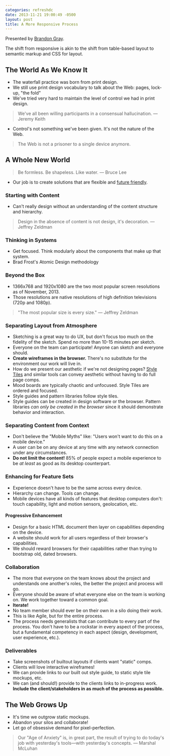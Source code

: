 ```yaml
---
categories: refreshdc
date: 2013-11-21 19:00:49 -0500
layout: post
title: A More Responsive Process
---
```


Presented by [Brandon Gray](https://twitter.com/brandongray).

The shift from responsive is akin to the shift from table-based layout to semantic markup and CSS for layout.


## The World As We Know It

- The waterfall practice was born from print design.
- We still use print design vocabulary to talk about the Web: pages, lock-up, "the fold"
- We've tried very hard to maintain the level of control we had in print design.

> We've all been willing participants in a consensual hallucination. — Jeremy Keith

- Control's not something we've been given. It's not the nature of the Web.

> The Web is not a prisoner to a single device anymore.


## A Whole New World

> Be formless. Be shapeless. Like water. — Bruce Lee

- Our job is to create solutions that are flexible and [future friendly](http://futurefriend.ly/).

### Starting with Content

- Can't really design without an understanding of the content structure and hierarchy.

> Design in the absence of content is not design, it's decoration. — Jeffrey Zeldman

### Thinking in Systems

- Get focused. Think modularly about the components that make up that system.
- Brad Frost's Atomic Design methodology

### Beyond the Box

- 1366x768 and 1920x1080 are the two most popular screen resolutions as of November, 2013.
- Those resolutions are native resolutions of high definition televisions (720p and 1080p).

> "The most popular size is every size." — Jeffrey Zeldman

### Separating Layout from Atmosphere

- Sketching is a great way to do UX, but don't focus too much on the fidelity of the sketch. Spend no more than 10-15 minutes per sketch.
- Everyone on the team can participate! Anyone can sketch and everyone should.
- **Create wireframes in the browser.** There's no substitute for the environment our work will live in.
- How do we present our aesthetic if we're not designing pages? [Style Tiles](http://styletil.es/) and similar tools can convey aesthetic without having to do full page comps.
- Mood boards are typically chaotic and unfocused. Style Tiles are ordered and focused.
- Style guides and pattern libraries follow style tiles.
- Style guides can be created in design software or the browser. Pattern libraries _can only be created in the browser_ since it should demonstrate behavior and interaction.

### Separating Content from Context

- Don't believe the "Mobile Myths" like: "Users won't want to do this on a mobile device."
- A user can be on any device at any time with any network connection under any circumstances.
- **Do not limit the content!** 85% of people expect a mobile experience to be _at least_ as good as its desktop counterpart.

### Enhancing for Feature Sets

- Experience doesn't have to be the same across every device.
- Hierarchy can change. Tools can change.
- Mobile devices have all kinds of features that desktop computers don't: touch capability, light and motion sensors, geolocation, etc.

#### Progressive Enhancement

- Design for a basic HTML document then layer on capabilities depending on the device.
- A website should work for all users regardless of their browser's capabilities.
- We should reward browsers for their capabilities rather than trying to bootstrap old, dated browsers.

### Collaboration

- The more that everyone on the team knows about the project and understands one another's roles, the better the project and process will go.
- Everyone should be aware of what everyone else on the team is working on. We work together toward a common goal.
- **Iterate!**
- No team member should ever be on their own in a silo doing their work.
- This is like Agile, but for the entire process.
- The process needs generalists that can contribute to every part of the process. You don't have to be a rockstar in every aspect of the process, but a fundamental competency in each aspect (design, development, user experience, etc.).

### Deliverables

- Take screenshots of builtout layouts if clients want "static" comps.
- Clients will love interactive wireframes!
- We can provide links to our built out style guide, to static style tile mockups, etc.
- We can (and should!) provide to the clients links to in-progress work. **Include the client/stakeholders in as much of the process as possible.**


## The Web Grows Up

- It's time we outgrow static mockups.
- Abandon your silos and collaborate!
- Let go of obsessive demand for pixel-perfection.

> Our "Age of Anxiety" is, in great part, the result of trying to do today's job with yesterday's tools—with yesterday's concepts. — Marshal McLuhan